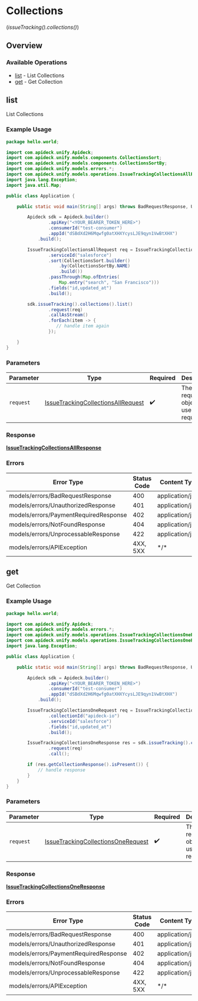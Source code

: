 # Collections
(*issueTracking().collections()*)

## Overview

### Available Operations

* [list](#list) - List Collections
* [get](#get) - Get Collection

## list

List Collections

### Example Usage

```java
package hello.world;

import com.apideck.unify.Apideck;
import com.apideck.unify.models.components.CollectionsSort;
import com.apideck.unify.models.components.CollectionsSortBy;
import com.apideck.unify.models.errors.*;
import com.apideck.unify.models.operations.IssueTrackingCollectionsAllRequest;
import java.lang.Exception;
import java.util.Map;

public class Application {

    public static void main(String[] args) throws BadRequestResponse, UnauthorizedResponse, PaymentRequiredResponse, NotFoundResponse, UnprocessableResponse, Exception {

        Apideck sdk = Apideck.builder()
                .apiKey("<YOUR_BEARER_TOKEN_HERE>")
                .consumerId("test-consumer")
                .appId("dSBdXd2H6Mqwfg0atXHXYcysLJE9qyn1VwBtXHX")
            .build();

        IssueTrackingCollectionsAllRequest req = IssueTrackingCollectionsAllRequest.builder()
                .serviceId("salesforce")
                .sort(CollectionsSort.builder()
                    .by(CollectionsSortBy.NAME)
                    .build())
                .passThrough(Map.ofEntries(
                    Map.entry("search", "San Francisco")))
                .fields("id,updated_at")
                .build();

        sdk.issueTracking().collections().list()
                .request(req)
                .callAsStream()
                .forEach(item -> {
                   // handle item again
                });

    }
}
```

### Parameters

| Parameter                                                                                           | Type                                                                                                | Required                                                                                            | Description                                                                                         |
| --------------------------------------------------------------------------------------------------- | --------------------------------------------------------------------------------------------------- | --------------------------------------------------------------------------------------------------- | --------------------------------------------------------------------------------------------------- |
| `request`                                                                                           | [IssueTrackingCollectionsAllRequest](../../models/operations/IssueTrackingCollectionsAllRequest.md) | :heavy_check_mark:                                                                                  | The request object to use for the request.                                                          |

### Response

**[IssueTrackingCollectionsAllResponse](../../models/operations/IssueTrackingCollectionsAllResponse.md)**

### Errors

| Error Type                            | Status Code                           | Content Type                          |
| ------------------------------------- | ------------------------------------- | ------------------------------------- |
| models/errors/BadRequestResponse      | 400                                   | application/json                      |
| models/errors/UnauthorizedResponse    | 401                                   | application/json                      |
| models/errors/PaymentRequiredResponse | 402                                   | application/json                      |
| models/errors/NotFoundResponse        | 404                                   | application/json                      |
| models/errors/UnprocessableResponse   | 422                                   | application/json                      |
| models/errors/APIException            | 4XX, 5XX                              | \*/\*                                 |

## get

Get Collection

### Example Usage

```java
package hello.world;

import com.apideck.unify.Apideck;
import com.apideck.unify.models.errors.*;
import com.apideck.unify.models.operations.IssueTrackingCollectionsOneRequest;
import com.apideck.unify.models.operations.IssueTrackingCollectionsOneResponse;
import java.lang.Exception;

public class Application {

    public static void main(String[] args) throws BadRequestResponse, UnauthorizedResponse, PaymentRequiredResponse, NotFoundResponse, UnprocessableResponse, Exception {

        Apideck sdk = Apideck.builder()
                .apiKey("<YOUR_BEARER_TOKEN_HERE>")
                .consumerId("test-consumer")
                .appId("dSBdXd2H6Mqwfg0atXHXYcysLJE9qyn1VwBtXHX")
            .build();

        IssueTrackingCollectionsOneRequest req = IssueTrackingCollectionsOneRequest.builder()
                .collectionId("apideck-io")
                .serviceId("salesforce")
                .fields("id,updated_at")
                .build();

        IssueTrackingCollectionsOneResponse res = sdk.issueTracking().collections().get()
                .request(req)
                .call();

        if (res.getCollectionResponse().isPresent()) {
            // handle response
        }
    }
}
```

### Parameters

| Parameter                                                                                           | Type                                                                                                | Required                                                                                            | Description                                                                                         |
| --------------------------------------------------------------------------------------------------- | --------------------------------------------------------------------------------------------------- | --------------------------------------------------------------------------------------------------- | --------------------------------------------------------------------------------------------------- |
| `request`                                                                                           | [IssueTrackingCollectionsOneRequest](../../models/operations/IssueTrackingCollectionsOneRequest.md) | :heavy_check_mark:                                                                                  | The request object to use for the request.                                                          |

### Response

**[IssueTrackingCollectionsOneResponse](../../models/operations/IssueTrackingCollectionsOneResponse.md)**

### Errors

| Error Type                            | Status Code                           | Content Type                          |
| ------------------------------------- | ------------------------------------- | ------------------------------------- |
| models/errors/BadRequestResponse      | 400                                   | application/json                      |
| models/errors/UnauthorizedResponse    | 401                                   | application/json                      |
| models/errors/PaymentRequiredResponse | 402                                   | application/json                      |
| models/errors/NotFoundResponse        | 404                                   | application/json                      |
| models/errors/UnprocessableResponse   | 422                                   | application/json                      |
| models/errors/APIException            | 4XX, 5XX                              | \*/\*                                 |